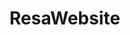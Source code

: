# ResaWebsite

 <style>

   font-family: 'Shadows Into Light', cursive;
  a{
    background:pink;
  color: white;
  }
    <body>
  "The whole point of love is to put someone else's needs above your own."
  </body>
  </style>
  
  <style>
  font-family: 'Caveat', cursive;
  <body>
    -Danny devito
  </body>
  </style>
